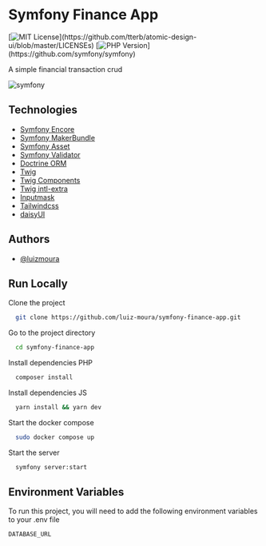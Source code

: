
# Symfony Finance App

[![MIT License](https://img.shields.io/apm/l/atomic-design-ui.svg?)](https://github.com/tterb/atomic-design-ui/blob/master/LICENSEs)
[![PHP Version](https://img.shields.io/packagist/php-v/symfony/symfony?)](https://github.com/symfony/symfony)

A simple financial transaction crud

![symfony](https://user-images.githubusercontent.com/57726726/168887452-c54118e2-e3c9-42ef-be5e-19ef3faa45f8.gif)

## Technologies

 - [Symfony Encore](https://symfony.com/doc/current/frontend/encore/installation.html)
 - [Symfony MakerBundle](https://symfony.com/bundles/SymfonyMakerBundle/current/index.html)
 - [Symfony Asset](https://symfony.com/doc/current/components/asset.html)
 - [Symfony Validator](https://symfony.com/doc/current/validation.html)
 - [Doctrine ORM](https://packagist.org/packages/symfony/orm-pack)
 - [Twig](https://twig.symfony.com)
 - [Twig Components](https://github.com/symfony/ux-twig-component)
 - [Twig intl-extra](https://packagist.org/packages/twig/intl-extra)
 - [Inputmask](https://www.npmjs.com/package//inputmask)
 - [Tailwindcss](https://tailwindcss.com)
 - [daisyUI](https://daisyui.com)
## Authors

- [@luizmoura](https://www.github.com/luiz-moura)


## Run Locally

Clone the project

```bash
  git clone https://github.com/luiz-moura/symfony-finance-app.git
```

Go to the project directory

```bash
  cd symfony-finance-app
```

Install dependencies PHP

```bash
  composer install
```

Install dependencies JS

```bash
  yarn install && yarn dev
```

Start the docker compose

```bash
  sudo docker compose up
```

Start the server

```bash
  symfony server:start
```


## Environment Variables

To run this project, you will need to add the following environment variables to your .env file

`DATABASE_URL`
